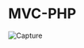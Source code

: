 # MVC-PHP

![Capture](https://user-images.githubusercontent.com/66162813/99873961-793ee600-2c16-11eb-83be-c633e8fd525a.PNG)

